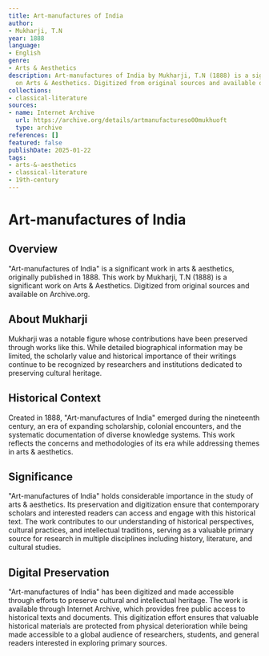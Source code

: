 ```yaml
---
title: Art-manufactures of India
author:
- Mukharji, T.N
year: 1888
language:
- English
genre:
- Arts & Aesthetics
description: Art-manufactures of India by Mukharji, T.N (1888) is a significant work
  on Arts & Aesthetics. Digitized from original sources and available on Archive.org.
collections:
- classical-literature
sources:
- name: Internet Archive
  url: https://archive.org/details/artmanufactureso00mukhuoft
  type: archive
references: []
featured: false
publishDate: 2025-01-22
tags:
- arts-&-aesthetics
- classical-literature
- 19th-century
---
```

# Art-manufactures of India

## Overview

"Art-manufactures of India" is a significant work in arts & aesthetics, originally published in 1888. This work by Mukharji, T.N (1888) is a significant work on Arts & Aesthetics. Digitized from original sources and available on Archive.org.

## About Mukharji

Mukharji was a notable figure whose contributions have been preserved through works like this. While detailed biographical information may be limited, the scholarly value and historical importance of their writings continue to be recognized by researchers and institutions dedicated to preserving cultural heritage.

## Historical Context

Created in 1888, "Art-manufactures of India" emerged during the nineteenth century, an era of expanding scholarship, colonial encounters, and the systematic documentation of diverse knowledge systems. This work reflects the concerns and methodologies of its era while addressing themes in arts & aesthetics.

## Significance

"Art-manufactures of India" holds considerable importance in the study of arts & aesthetics. Its preservation and digitization ensure that contemporary scholars and interested readers can access and engage with this historical text. The work contributes to our understanding of historical perspectives, cultural practices, and intellectual traditions, serving as a valuable primary source for research in multiple disciplines including history, literature, and cultural studies.

## Digital Preservation

"Art-manufactures of India" has been digitized and made accessible through efforts to preserve cultural and intellectual heritage. The work is available through Internet Archive, which provides free public access to historical texts and documents. This digitization effort ensures that valuable historical materials are protected from physical deterioration while being made accessible to a global audience of researchers, students, and general readers interested in exploring primary sources.
